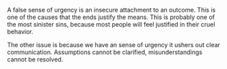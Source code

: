 A false sense of urgency is an insecure attachment to an outcome. This is one of the causes that the ends justify the means. This is probably one of the most sinister sins, because most people will feel justified in their cruel behavior.

The other issue is because we have an sense of urgency it ushers out clear communication. Assumptions cannot be clarified, misunderstandings cannot be resolved. 